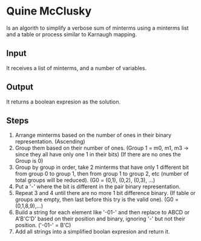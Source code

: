 # Quine McClusky

Is an algorith to simplify a verbose sum of minterms using a minterms list and a table or process similar to Karnaugh mapping.

## Input

It receives a list of minterms, and a number of variables.

## Output

It returns a boolean expresion as the solution.

## Steps

1. Arrange minterms based on the number of ones in their binary representation. (Ascending)
2. Group them based on their number of ones. (Group 1 = m0, m1, m3 -> since they all have only one 1 in their bits) (If there are no ones the Group is 0)
3. Group by group in order, take 2 minterms that have only 1 different bit from group 0 to group 1, then from group 1 to group 2, etc (number of total groups will be reduced). (G0 = (0,1), (0,2), (0,3), ...)
4. Put a '-' where the bit is different in the pair binary representation.
5. Repeat 3 and 4 until there are no more 1 bit difference binary. (If table or groups are empty, then last before this try is the valid one). (G0 = (0,1,8,9),...)
6. Build a string for each element like '-01-' and then replace to ABCD or A'B'C'D' based on their position and binary, ignoring '-' but not their position. ('-01-' = B'C)
7. Add all strings into a simplified boolan expresion and return it.
